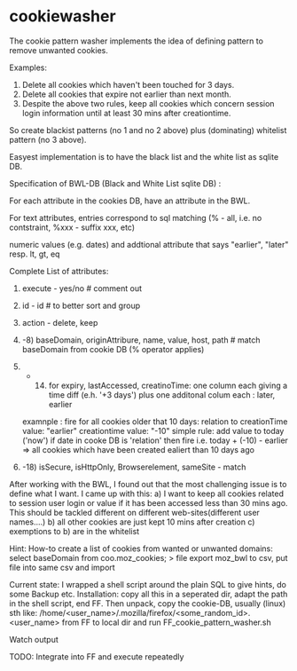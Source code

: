 # cookiewasher
The cookie pattern washer implements the idea of defining pattern to remove unwanted cookies.

Examples:
1. Delete all cookies which haven't been touched for 3 days.
2. Delete all cookies that expire not earlier than next month.
3. Despite the above two rules, keep all cookies which concern session login information until at least 30 mins after creationtime.

So create blackist patterns (no 1 and no 2 above) plus (dominating) whitelist pattern (no 3 above).

Easyest implementation is to have the black list and the white list as sqlite DB.

Specification of BWL-DB (Black and White List sqlite DB) :

For each attribute in the cookies DB, have an attribute in the BWL. 

For text attributes, entries correspond to sql matching (% - all, i.e. no contstraint, %xxx - suffix xxx, etc)

numeric values (e.g. dates) and addtional attribute that says "earlier", "later" resp. lt, gt, eq 

Complete List of attributes:
1) execute - yes/no     # comment out
2) id - id              # to better sort and group
3) action - delete, keep
4) -8) baseDomain, originAttribure, name, value, host, path # match baseDomain from cookie DB (% operator applies)
9) - 14) for expiry, lastAccessed, creatinoTime: 
    one column each giving a time diff (e.h. '+3 days') plus one additonal colum each : later, earlier
    
    examnple : fire for all cookies older that 10 days:
                        relation to creationTime value: "earlier" creationtime value: "-10"
                simple rule:
                    add value to today ('now') if date in cooke DB is 'relation' then fire
                    i.e. today + (-10) - earlier => all cookies which have been created ealiert than 10 days ago
15) -18) isSecure, isHttpOnly, Browserelement, sameSite - match


After working with the BWL, I found out that the most challenging issue is to define what I want.
I came up with this:
a) I want to keep all cookies related to session user login or value if it has been accessed less than 30 mins ago. This should be tackled different on different web-sites(different user names....)
b) all other cookies are just kept 10 mins after creation
c) exemptions to b) are in the whitelist


Hint:
How-to create a list of cookies from wanted or unwanted domains:
select baseDomain from coo.moz_cookies; > file
export moz_bwl to csv, put file into same csv and import

Current state:
I wrapped a shell script around the plain SQL to give hints, do some Backup etc.
Installation: copy all this in a seperated dir, adapt the path in the shell script, end FF.
Then unpack, copy the cookie-DB, usually (linux) sth like: /home/<user_name>/.mozilla/firefox/<some_random_id>.<user_name>
from FF to local dir and run FF_cookie_pattern_washer.sh

Watch output

TODO: Integrate into FF and execute repeatedly
